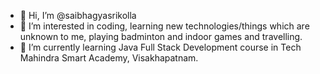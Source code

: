 - 👋 Hi, I’m @saibhagyasrikolla
- 👀 I’m interested in coding, learning new technologies/things which are unknown to me, playing badminton and indoor games and  travelling.
- 🌱 I’m currently learning Java Full Stack Development course in Tech Mahindra Smart Academy, Visakhapatnam.

<!---
saibhagyasrikolla/saibhagyasrikolla is a ✨ special ✨ repository because its `README.md` (this file) appears on your GitHub profile.
You can click the Preview link to take a look at your changes.
--->
